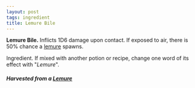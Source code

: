 ```yaml
---
layout: post
tags: ingredient
title: Lemure Bile
---
```


<span class="alchemy">**Lemure Bile.** Inflicts 1D6 damage upon contact. If exposed to air, there is 50% chance a [lemure](/monsters/lemure) spawns.

Ingredient. If mixed with another potion or recipe, change one word of its effect with "_Lemure_".</span>

##### Harvested from a [Lemure](/monsters/lemure)
